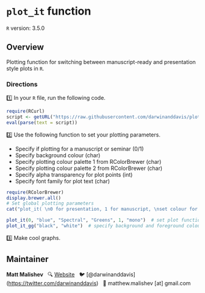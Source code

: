 <!-- This file is edited in README.Rmd -->
`plot_it` function
==================

`R` version: 3.5.0

Overview
--------

Plotting function for switching between manuscript-ready and presentation style plots in `R`.

### Directions

:one: In your `R` file, run the following code.

``` r
require(RCurl)
script <- getURL("https://raw.githubusercontent.com/darwinanddavis/plot_it/master/plot_it.R", ssl.verifypeer = FALSE)
eval(parse(text = script))
```

:two: Use the following function to set your plotting parameters.

-   Specify if plotting for a manuscript or seminar (0/1)
-   Specify background colour (char)
-   Specify plotting colour palette 1 from RColorBrewer (char)
-   Specify plotting colour palette 2 from RColorBrewer (char)
-   Specify alpha transparency for plot points (int)
-   Specify font family for plot text (char)

``` r
require(RColorBrewer)
display.brewer.all()
# Set global plotting parameters
cat("plot_it( \n0 for presentation, 1 for manuscript, \nset colour for background, \nset colour palette 1. use 'display.brewer.all()', \nset colour palette 2. use 'display.brewer.all()', \nset alpha for colour transperancy, \nset font style \n)")

plot_it(0, "blue", "Spectral", "Greens", 1, "mono")  # set plot function params       
plot_it_gg("black", "white")  # specify background and foreground colours   
```

:three: Make cool graphs.

Maintainer
----------

**Matt Malishev**  
:mag: [Website](https://www.researchgate.net/profile/Matt_Malishev)   :bird: \[@darwinanddavis\](<https://twitter.com/darwinanddavis>)   :email: matthew.malishev \[at\] gmail.com
